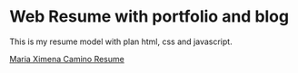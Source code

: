 # Web Resume with portfolio and blog
This is my resume model with plan html, css and javascript.

[Maria Ximena Camino Resume](https://bioxim.github.io/resume_model/index.html)